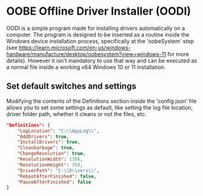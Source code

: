 # OOBE Offline Driver Installer (OODI)

OODI is a simple program made for installing drivers automatically on a computer. The program is designed to be inserted as a routine inside the Windows device installation process, specifically at the 'oobeSystem' step (see https://learn.microsoft.com/en-us/windows-hardware/manufacture/desktop/oobesystem?view=windows-11 for more details). However it isn't mandatory to use that way and can be executed as a normal file inside a working x64 Windows 10 or 11 installation.

## Set default switches and settings
Modifying the contents of the Definitions section inside the 'config.json' file allows you to set some settings as default, like setting the log file location, driver folder path, whether it cleans or not the files, etc.

```json
"Definitions": {
    "LogLocation": "C:\\AppLog\\",
    "AddDrivers": true,
    "InstallDrivers": true,
    "CleanGarbage": true,
    "ChangeResolution": true,
    "ResolutionWidth": 1366,
    "ResolutionHeight": 768,
    "DriverPath": "C:\\Drivers\\",
    "RebootAfterFinished": false,
    "PauseAfterFinished": false
}
```
